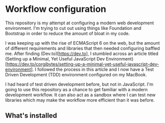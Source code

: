 # Workflow configuration

This repository is my attempt at configuring a modern web development environment. I'm trying to cut out using things like Foundation and Bootstrap in order to reduce the amount of bloat in my code.

I was keeping up with the rise of ECMAScript 6 on the web, but the amount of different requirements and libraries that then needed configuring baffled me. After finding (Dev.to)[https://dev.to], I stumbled across an article titled (Setting up a Minimal, Yet Useful JavaScript Dev Environment)[https://dev.to/corgibytes/setting-up-a-minimal-yet-useful-javascript-dev-environment]. I followed the process in this article and I now have a Test Driven Development (TDD) environment configured on my MacBook.

I had heard of test driven development before, but not in JavaScript. I'm going to use this repository as a chance to get familiar with a modern development workflow. It can also act as a sandbox where I can test new libraries which may make the workflow more efficient than it was before.

## What's installed
